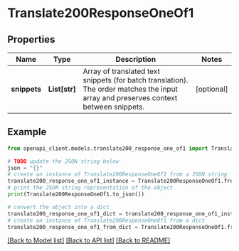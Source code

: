 # Translate200ResponseOneOf1


## Properties

Name | Type | Description | Notes
------------ | ------------- | ------------- | -------------
**snippets** | **List[str]** | Array of translated text snippets (for batch translation). The order matches the input array and preserves context between snippets. | [optional] 

## Example

```python
from openapi_client.models.translate200_response_one_of1 import Translate200ResponseOneOf1

# TODO update the JSON string below
json = "{}"
# create an instance of Translate200ResponseOneOf1 from a JSON string
translate200_response_one_of1_instance = Translate200ResponseOneOf1.from_json(json)
# print the JSON string representation of the object
print(Translate200ResponseOneOf1.to_json())

# convert the object into a dict
translate200_response_one_of1_dict = translate200_response_one_of1_instance.to_dict()
# create an instance of Translate200ResponseOneOf1 from a dict
translate200_response_one_of1_from_dict = Translate200ResponseOneOf1.from_dict(translate200_response_one_of1_dict)
```
[[Back to Model list]](../README.md#documentation-for-models) [[Back to API list]](../README.md#documentation-for-api-endpoints) [[Back to README]](../README.md)



